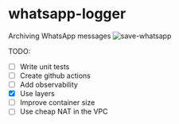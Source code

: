 # whatsapp-logger
Archiving WhatsApp messages
![save-whatsapp](https://user-images.githubusercontent.com/110536677/216052857-23976f95-5846-4ea5-8cb8-0eeb2532c370.png)



TODO:
- [ ] Write unit tests
- [ ] Create github actions
- [ ] Add observability
- [x] Use layers
- [ ] Improve container size
- [ ] Use cheap NAT in the VPC
